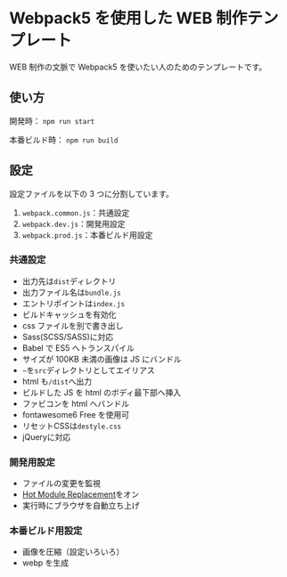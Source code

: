 # Webpack5 を使用した WEB 制作テンプレート

WEB 制作の文脈で Webpack5 を使いたい人のためのテンプレートです。

## 使い方

開発時：
`npm run start`

本番ビルド時：
`npm run build`

## 設定

設定ファイルを以下の 3 つに分割しています。

1. `webpack.common.js`：共通設定
2. `webpack.dev.js`：開発用設定
3. `webpack.prod.js`：本番ビルド用設定

### 共通設定

- 出力先は`dist`ディレクトリ
- 出力ファイル名は`bundle.js`
- エントリポイントは`index.js`
- ビルドキャッシュを有効化
- css ファイルを別で書き出し
- Sass(SCSS/SASS)に対応
- Babel で ES5 へトランスパイル
- サイズが 100KB 未満の画像は JS にバンドル
- `~`を`src`ディレクトリとしてエイリアス
- html も`/dist`へ出力
- ビルドした JS を html のボディ最下部へ挿入
- ファビコンを html へバンドル
- fontawesome6 Free を使用可
- リセットCSSは`destyle.css`
- jQueryに対応

### 開発用設定

- ファイルの変更を監視
- [Hot Module Replacement](https://webpack.js.org/concepts/hot-module-replacement/)をオン
- 実行時にブラウザを自動立ち上げ

### 本番ビルド用設定

- 画像を圧縮（設定いろいろ）
- webp を生成
